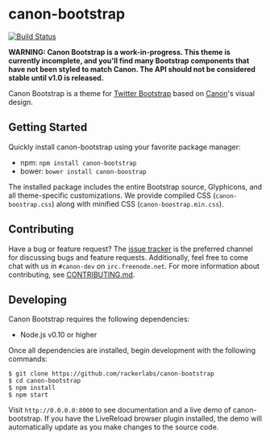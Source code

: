 # canon-bootstrap

[![Build Status](http://img.shields.io/travis/rackerlabs/canon-bootstrap/master.svg)](https://travis-ci.org/rackerlabs/canon-bootstrap)

**WARNING: Canon Bootstrap is a work-in-progress. This theme is currently 
incomplete, and you'll find many Bootstrap components that have not been styled 
to match Canon. The API should not be considered stable until v1.0 is released.**

Canon Bootstrap is a theme for [Twitter Bootstrap](http://getbootstrap.com) 
based on [Canon](http://rackerlabs.github.io/canon/)'s visual design.

## Getting Started

Quickly install canon-bootstrap using your favorite package manager:

- npm: `npm install canon-bootstrap`
- bower: `bower install canon-boostrap`

The installed package includes the entire Bootstrap source, Glyphicons, and all 
theme-specific customizations. We provide compiled CSS (`canon-boostrap.css`) 
along with minified CSS (`canon-boostrap.min.css`). 

## Contributing

Have a bug or feature request? The [issue tracker](https://github.com/rackerlabs/canon-bootstrap/issues) 
is the preferred channel for discussing bugs and feature requests. Additionally, 
feel free to come chat with us in `#canon-dev` on `irc.freenode.net`. For more 
information about contributing, see [CONTRIBUTING.md](CONTRIBUTING.md).

## Developing

Canon Bootstrap requires the following dependencies:

- Node.js v0.10 or higher

Once all dependencies are installed, begin development with the following 
commands:

```
$ git clone https://github.com/rackerlabs/canon-bootstrap
$ cd canon-bootstrap
$ npm install
$ npm start
```

Visit `http://0.0.0.0:8000` to see documentation and a live demo of 
canon-bootstrap. If you have the LiveReload browser plugin installed, the demo 
will automatically update as you make changes to the source code.
